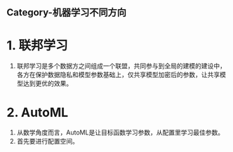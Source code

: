 Category-机器学习不同方向
---

# 1. 联邦学习
1. 联邦学习是多个数据方之间组成一个联盟，共同参与到全局的建模的建设中，各方在保护数据隐私和模型参数基础上，仅共享模型加密后的参数，让共享模型达到更优的效果。

# 2. AutoML
1. 从数学角度而言，AutoML是让目标函数学习参数，从配置里学习最佳参数。
2. 首先要进行配置空间。